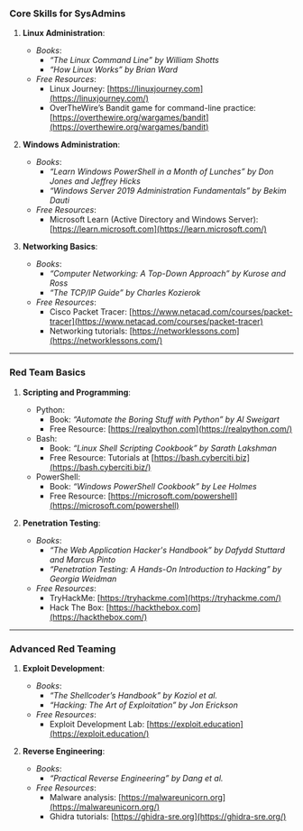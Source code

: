 ### **Core Skills for SysAdmins**

1. **Linux Administration**:
    
    - _Books_:
        - _“The Linux Command Line” by William Shotts_
        - _“How Linux Works” by Brian Ward_
    - _Free Resources_:
        - Linux Journey: [https://linuxjourney.com](https://linuxjourney.com/)
        - OverTheWire’s Bandit game for command-line practice: [https://overthewire.org/wargames/bandit](https://overthewire.org/wargames/bandit)
2. **Windows Administration**:
    
    - _Books_:
        - _“Learn Windows PowerShell in a Month of Lunches” by Don Jones and Jeffrey Hicks_
        - _“Windows Server 2019 Administration Fundamentals” by Bekim Dauti_
    - _Free Resources_:
        - Microsoft Learn (Active Directory and Windows Server): [https://learn.microsoft.com](https://learn.microsoft.com/)
3. **Networking Basics**:
    
    - _Books_:
        - _“Computer Networking: A Top-Down Approach” by Kurose and Ross_
        - _“The TCP/IP Guide” by Charles Kozierok_
    - _Free Resources_:
        - Cisco Packet Tracer: [https://www.netacad.com/courses/packet-tracer](https://www.netacad.com/courses/packet-tracer)
        - Networking tutorials: [https://networklessons.com](https://networklessons.com/)

---

### **Red Team Basics**

1. **Scripting and Programming**:
    
    - Python:
        - Book: _“Automate the Boring Stuff with Python” by Al Sweigart_
        - Free Resource: [https://realpython.com](https://realpython.com/)
    - Bash:
        - Book: _“Linux Shell Scripting Cookbook” by Sarath Lakshman_
        - Free Resource: Tutorials at [https://bash.cyberciti.biz](https://bash.cyberciti.biz/)
    - PowerShell:
        - Book: _“Windows PowerShell Cookbook” by Lee Holmes_
        - Free Resource: [https://microsoft.com/powershell](https://microsoft.com/powershell)
2. **Penetration Testing**:
    
    - _Books_:
        - _“The Web Application Hacker's Handbook” by Dafydd Stuttard and Marcus Pinto_
        - _“Penetration Testing: A Hands-On Introduction to Hacking” by Georgia Weidman_
    - _Free Resources_:
        - TryHackMe: [https://tryhackme.com](https://tryhackme.com/)
        - Hack The Box: [https://hackthebox.com](https://hackthebox.com/)

---

### **Advanced Red Teaming**

1. **Exploit Development**:
    
    - _Books_:
        - _“The Shellcoder’s Handbook” by Koziol et al._
        - _“Hacking: The Art of Exploitation” by Jon Erickson_
    - _Free Resources_:
        - Exploit Development Lab: [https://exploit.education](https://exploit.education/)
2. **Reverse Engineering**:
    
    - _Books_:
        - _“Practical Reverse Engineering” by Dang et al._
    - _Free Resources_:
        - Malware analysis: [https://malwareunicorn.org](https://malwareunicorn.org/)
        - Ghidra tutorials: [https://ghidra-sre.org](https://ghidra-sre.org/)